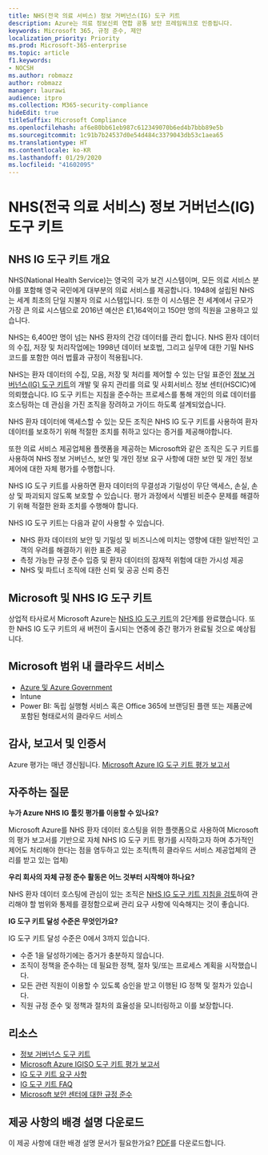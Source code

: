 ```yaml
---
title: NHS(전국 의료 서비스) 정보 거버넌스(IG) 도구 키트
description: Azure는 의료 정보신뢰 연합 공통 보안 프레임워크로 인증됩니다.
keywords: Microsoft 365, 규정 준수, 제안
localization_priority: Priority
ms.prod: Microsoft-365-enterprise
ms.topic: article
f1.keywords:
- NOCSH
ms.author: robmazz
author: robmazz
manager: laurawi
audience: itpro
ms.collection: M365-security-compliance
hideEdit: true
titleSuffix: Microsoft Compliance
ms.openlocfilehash: af6e80bb61eb987c612349070b6ed4b7bbb89e5b
ms.sourcegitcommit: 1c91b7b24537d0e54d484c3379043db53c1aea65
ms.translationtype: HT
ms.contentlocale: ko-KR
ms.lasthandoff: 01/29/2020
ms.locfileid: "41602095"
---
```

# <a name="national-health-service-nhs-information-governance-ig-toolkit"></a>NHS(전국 의료 서비스) 정보 거버넌스(IG) 도구 키트

## <a name="nhs-ig-toolkit-overview"></a>NHS IG 도구 키트 개요

NHS(National Health Service)는 영국의 국가 보건 시스템이며, 모든 의료 서비스 분야를 포함해 영국 국민에게 대부분의 의료 서비스를 제공합니다. 1948에 설립된 NHS는 세계 최초의 단일 지불자 의료 시스템입니다. 또한 이 시스템은 전 세계에서 규모가 가장 큰 의료 시스템으로 2016년 예산은 £1,164억이고 150만 명의 직원을 고용하고 있습니다.

NHS는 6,400만 명이 넘는 NHS 환자의 건강 데이터를 관리 합니다. NHS 환자 데이터의 수집, 저장 및 처리작업에는 1998년 데이터 보호법, 그리고 실무에 대한 기밀 NHS 코드를 포함한 여러 법률과 규정이 적용됩니다.

NHS는 환자 데이터의 수집, 모음, 저장 및 처리를 제어할 수 있는 단일 표준인 [정보 거버넌스(IG) 도구 키트](https://www.igt.hscic.gov.uk/resources/About%20the%20IG%20Toolkit.pdf)의 개발 및 유지 관리를 의료 및 사회서비스 정보 센터(HSCIC)에 의뢰했습니다. IG 도구 키트는 지침을 준수하는 프로세스를 통해 개인의 의료 데이터를 호스팅하는 데 관심을 가진 조직을 장려하고 가이드 하도록 설계되었습니다.

NHS 환자 데이터에 액세스할 수 있는 모든 조직은 NHS IG 도구 키트를 사용하여 환자 데이터를 보호하기 위해 적절한 조치를 취하고 있다는 증거를 제공해야합니다.

또한 의료 서비스 제공업체용 플랫폼을 제공하는 Microsoft와 같은 조직은 도구 키트를 사용하여 NHS 정보 거버넌스, 보안 및 개인 정보 요구 사항에 대한 보안 및 개인 정보 제어에 대한 자체 평가를 수행합니다.

NHS IG 도구 키트를 사용하면 환자 데이터의 무결성과 기밀성이 무단 액세스, 손실, 손상 및 파괴되지 않도록 보호할 수 있습니다. 평가 과정에서 식별된 비준수 문제를 해결하기 위해 적절한 완화 조치를 수행해야 합니다.

NHS IG 도구 키트는 다음과 같이 사용할 수 있습니다.

- NHS 환자 데이터의 보안 및 기밀성 및 비즈니스에 미치는 영향에 대한 일반적인 고객의 우려를 해결하기 위한 표준 제공
- 측정 가능한 규정 준수 입증 및 환자 데이터의 잠재적 위험에 대한 가시성 제공
- NHS 및 파트너 조직에 대한 신뢰 및 공공 신뢰 증진

## <a name="microsoft-and-nhs-ig-toolkit"></a>Microsoft 및 NHS IG 도구 키트

상업적 타사로서 Microsoft Azure는 [NHS IG 도구 키트](https://www.igt.hscic.gov.uk/AssessmentReportCriteria.aspx?tk=427399452776248&lnv=3&cb=48ea00e0-c594-4758-8634-f22b6efa0c39&sViewOrgId=50721&sDesc=8JH14)의 2단계를 완료했습니다. 또한 NHS IG 도구 키트의 새 버전이 출시되는 연중에 중간 평가가 완료될 것으로 예상됩니다.

## <a name="microsoft-in-scope-cloud-services"></a>Microsoft 범위 내 클라우드 서비스

- [Azure 및 Azure Government](https://aka.ms/AzureCompliance)
- Intune
- Power BI: 독립 실행형 서비스 혹은 Office 365에 브랜딩된 플랜 또는 제품군에 포함된 형태로서의 클라우드 서비스

## <a name="audits-reports-and-certificates"></a>감사, 보고서 및 인증서

Azure 평가는 매년 갱신됩니다. [ Microsoft Azure IG 도구 키트 평가 보고서](https://www.igt.hscic.gov.uk/AssessmentReportCriteria.aspx?tk=427399452776248&lnv=3&cb=48ea00e0-c594-4758-8634-f22b6efa0c39&sViewOrgId=50721&sDesc=8JH14)

## <a name="frequently-asked-questions"></a>자주하는 질문

**누가 Azure NHS IG 툴킷 평가를 이용할 수 있나요?**

Microsoft Azure를 NHS 환자 데이터 호스팅을 위한 플랫폼으로 사용하여 Microsoft의 평가 보고서를 기반으로 자체 NHS IG 도구 키트 평가를 시작하고자 하며 추가적인 제어도 처리해야 한다는 점을 염두하고 있는 조직(특히 클라우드 서비스 제공업체의 관리를 받고 있는 업체)

**우리 회사의 자체 규정 준수 활동은 어느 것부터 시작해야 하나요?**

NHS 환자 데이터 호스팅에 관심이 있는 조직은 [NHS IG 도구 키트 지침을 검토](https://www.igt.hscic.gov.uk/requirementsorganisation.aspx)하여 관리해야 할 범위와 통제를 결정함으로써 관리 요구 사항에 익숙해지는 것이 좋습니다.

**IG 도구 키트 달성 수준은 무엇인가요?**

IG 도구 키트 달성 수준은 0에서 3까지 있습니다.

- 수준 1을 달성하기에는 증거가 충분하지 않습니다.
- 조직이 정책을 준수하는 데 필요한 정책, 절차 및/또는 프로세스 계획을 시작했습니다.
- 모든 관련 직원이 이용할 수 있도록 승인을 받고 이행된 IG 정책 및 절차가 있습니다.
- 직원 규정 준수 및 정책과 절차의 효율성을 모니터링하고 이를 보장합니다.

## <a name="resources"></a>리소스

- [정보 거버넌스 도구 키트](https://www.igt.hscic.gov.uk/)
- [Microsoft Azure IGISO 도구 키트 평가 보고서](https://www.igt.hscic.gov.uk/AssessmentReportCriteria.aspx?tk=427399452776248&lnv=3&cb=48ea00e0-c594-4758-8634-f22b6efa0c39&sViewOrgId=50721&sDesc=8JH14)
- [IG 도구 키트 요구 사항](https://www.igt.hscic.gov.uk/requirementsorganisation.aspx?tk=427399392327814&cb=5815499d-070a-49e2-ac2e-c70d74d81ddc&lnv=2&clnav=YES)
- [IG 도구 키트 FAQ](https://www.igt.hscic.gov.uk/resources/About%20the%20IG%20Toolkit.pdf)
- [Microsoft 보안 센터에 대한 규정 준수](https://www.microsoft.com/trust-center/compliance/compliance-overview)

## <a name="download-the-offering-backgrounder"></a>제공 사항의 배경 설명 다운로드

이 제공 사항에 대한 배경 설명 문서가 필요한가요? [PDF](https://download.microsoft.com/download/7/F/6/7F6EBDDE-F3EF-4225-ACDA-ADCD851430C4/NHS_IG-Compliance.pdf)를 다운로드합니다.

